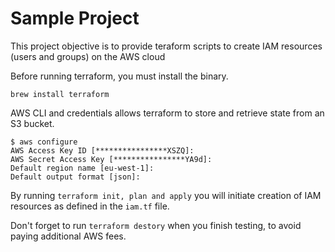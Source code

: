 # Sample Project

This project objective is to provide teraform scripts to create IAM resources (users and groups) on the AWS cloud

Before running terraform, you must install the binary. 

`brew install terraform`

AWS CLI and credentials allows terraform to store and retrieve state from an S3 bucket.

```
$ aws configure
AWS Access Key ID [****************XSZQ]:
AWS Secret Access Key [****************YA9d]:
Default region name [eu-west-1]:
Default output format [json]:
```

By running `terraform init, plan and apply` you will initiate creation of IAM resources as defined in the `iam.tf` file.

Don't forget to run `terraform destory` when you finish testing, to avoid paying additional AWS fees.
